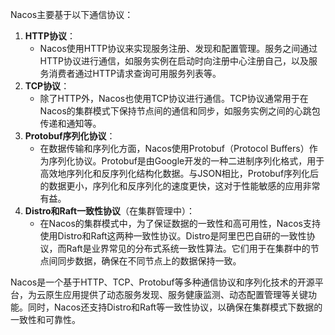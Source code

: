 Nacos主要基于以下通信协议：

1. **HTTP协议**：
   - Nacos使用HTTP协议来实现服务注册、发现和配置管理。服务之间通过HTTP协议进行通信，如服务实例在启动时向注册中心注册自己，以及服务消费者通过HTTP请求查询可用服务列表等。
2. **TCP协议**：
   - 除了HTTP外，Nacos也使用TCP协议进行通信。TCP协议通常用于在Nacos的集群模式下保持节点间的通信和同步，如服务实例之间的心跳包传递和通知等。
3. **Protobuf序列化协议**：
   - 在数据传输和序列化方面，Nacos使用Protobuf（Protocol Buffers）作为序列化协议。Protobuf是由Google开发的一种二进制序列化格式，用于高效地序列化和反序列化结构化数据。与JSON相比，Protobuf序列化后的数据更小，序列化和反序列化的速度更快，这对于性能敏感的应用非常有益。
4. **Distro和Raft一致性协议**（在集群管理中）：
   - 在Nacos的集群模式中，为了保证数据的一致性和高可用性，Nacos支持使用Distro和Raft这两种一致性协议。Distro是阿里巴巴自研的一致性协议，而Raft是业界常见的分布式系统一致性算法。它们用于在集群中的节点间同步数据，确保在不同节点上的数据保持一致。

Nacos是一个基于HTTP、TCP、Protobuf等多种通信协议和序列化技术的开源平台，为云原生应用提供了动态服务发现、服务健康监测、动态配置管理等关键功能。同时，Nacos还支持Distro和Raft等一致性协议，以确保在集群模式下数据的一致性和可靠性。
